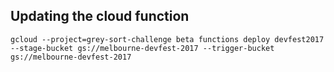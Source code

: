 Updating the cloud function
---------------------------
```
gcloud --project=grey-sort-challenge beta functions deploy devfest2017 --stage-bucket gs://melbourne-devfest-2017 --trigger-bucket gs://melbourne-devfest-2017
```